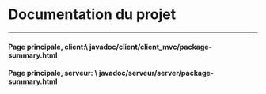 # Documentation du projet
--------------------------------
<h4>Page principale, client:\
javadoc/client/client_mvc/package-summary.html</h4>

<h4>Page principale, serveur: \
javadoc/serveur/server/package-summary.html</h4>
